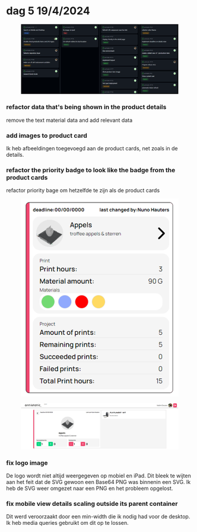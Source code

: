 # dag 5 19/4/2024

<figure><img src="../.gitbook/assets/image.png" alt=""><figcaption></figcaption></figure>

### refactor data that's being shown in the product details

remove the text material data and add relevant data&#x20;

### add images to product card

Ik heb afbeeldingen toegevoegd aan de product cards, net zoals in de details.

### refactor the priority badge to look like the badge from the product cards

refactor priority  bage om hetzelfde te zijn als de product cards

<figure><img src="../.gitbook/assets/image (2).png" alt=""><figcaption></figcaption></figure>

<figure><img src="../.gitbook/assets/image (3).png" alt=""><figcaption></figcaption></figure>

### fix logo image

De logo wordt niet altijd weergegeven op mobiel en iPad. Dit bleek te wijten aan het feit dat de SVG gewoon een Base64 PNG was binnenin een SVG. Ik heb de SVG weer omgezet naar een PNG en het probleem opgelost.

### fix mobile view details scaling outside its parent container

Dit werd veroorzaakt door een min-width die ik nodig had voor de desktop. Ik heb media queries gebruikt om dit op te lossen.
